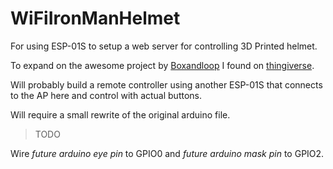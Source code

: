 # WiFiIronManHelmet
 For using ESP-01S to setup a web server for controlling 3D Printed helmet.

To expand on the awesome project by [Boxandloop](https://www.thingiverse.com/boxandloop/designs) I found on [thingiverse](https://www.thingiverse.com/thing:5137286).

Will probably build a remote controller using another ESP-01S that connects to the AP here and control with actual buttons.

Will require a small rewrite of the original arduino file.
>TODO

Wire *future arduino eye pin* to GPIO0 and *future arduino mask pin* to GPIO2.
